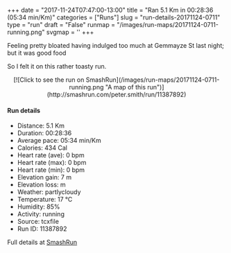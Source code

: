 +++
date = "2017-11-24T07:47:00-13:00"
title = "Ran 5.1 Km in 00:28:36 (05:34 min/Km)"
categories = ["Runs"]
slug = "run-details-20171124-0711"
type = "run"
draft = "False"
runmap = "/images/run-maps/20171124-0711-running.png"
svgmap = '<polyline points="0 57, 1 60, 1 64, 2 65, 3 65, 4 64, 8 61, 10 57, 12 56, 13 55, 15 53, 17 52, 17 50, 18 49, 18 49, 20 49, 21 48, 22 46, 26 45, 30 42, 35 41, 40 41, 42 43, 44 44, 46 44, 47 44, 48 44, 50 42, 51 41, 53 39, 53 38, 54 36, 56 35, 68 35, 77 36, 81 36, 84 36, 90 38, 92 40, 100 46, 98 45, 96 43, 92 40, 89 38, 88 38, 84 36, 82 36, 74 36, 65 35, 55 35, 54 36, 53 38, 51 40, 50 41, 50 41, 47 44, 46 44, 44 44, 38 40, 35 40, 30 42, 27 44, 26 44, 22 45, 19 46, 18 47, 19 48, 18 49, 16 51, 15 53">'
+++

Feeling pretty bloated having indulged too much at Gemmayze St last night; but it was good food 

So I felt it on this rather toasty run. 

<!--more-->

<center>
[![Click to see the run on SmashRun](/images/run-maps/20171124-0711-running.png "A map of this run")](http://smashrun.com/peter.smith/run/11387892)
</center>

#### Run details

* Distance: 5.1 Km
* Duration: 00:28:36
* Average pace: 05:34 min/Km
* Calories: 434 Cal
* Heart rate (ave): 0 bpm
* Heart rate (max): 0 bpm
* Heart rate (min): 0 bpm
* Elevation gain: 7 m
* Elevation loss:  m
* Weather: partlycloudy
* Temperature: 17 &deg;C
* Humidity: 85%
* Activity: running
* Source: tcxfile
* Run ID: 11387892

Full details at [SmashRun](http://smashrun.com/peter.smith/run/11387892)